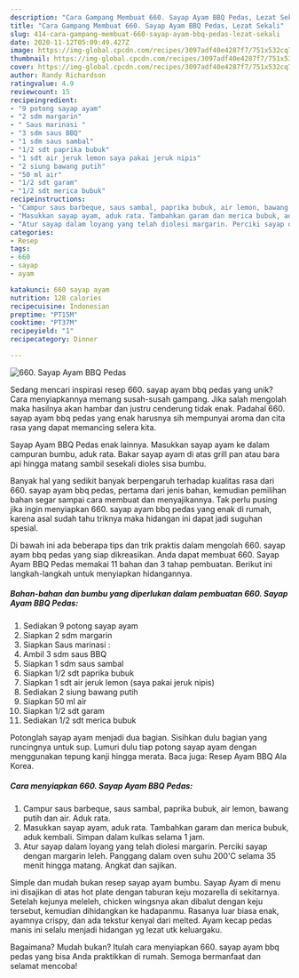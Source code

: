 ```yaml
---
description: "Cara Gampang Membuat 660. Sayap Ayam BBQ Pedas, Lezat Sekali"
title: "Cara Gampang Membuat 660. Sayap Ayam BBQ Pedas, Lezat Sekali"
slug: 414-cara-gampang-membuat-660-sayap-ayam-bbq-pedas-lezat-sekali
date: 2020-11-12T05:09:49.427Z
image: https://img-global.cpcdn.com/recipes/3097adf40e4287f7/751x532cq70/660-sayap-ayam-bbq-pedas-foto-resep-utama.jpg
thumbnail: https://img-global.cpcdn.com/recipes/3097adf40e4287f7/751x532cq70/660-sayap-ayam-bbq-pedas-foto-resep-utama.jpg
cover: https://img-global.cpcdn.com/recipes/3097adf40e4287f7/751x532cq70/660-sayap-ayam-bbq-pedas-foto-resep-utama.jpg
author: Randy Richardson
ratingvalue: 4.9
reviewcount: 15
recipeingredient:
- "9 potong sayap ayam"
- "2 sdm margarin"
- " Saus marinasi "
- "3 sdm saus BBQ"
- "1 sdm saus sambal"
- "1/2 sdt paprika bubuk"
- "1 sdt air jeruk lemon saya pakai jeruk nipis"
- "2 siung bawang putih"
- "50 ml air"
- "1/2 sdt garam"
- "1/2 sdt merica bubuk"
recipeinstructions:
- "Campur saus barbeque, saus sambal, paprika bubuk, air lemon, bawang putih dan air. Aduk rata."
- "Masukkan sayap ayam, aduk rata. Tambahkan garam dan merica bubuk, aduk kembali. Simpan dalam kulkas selama 1 jam."
- "Atur sayap dalam loyang yang telah diolesi margarin. Perciki sayap dengan margarin leleh. Panggang dalam oven suhu 200&#39;C selama 35 menit hingga matang. Angkat dan sajikan."
categories:
- Resep
tags:
- 660
- sayap
- ayam

katakunci: 660 sayap ayam 
nutrition: 128 calories
recipecuisine: Indonesian
preptime: "PT15M"
cooktime: "PT37M"
recipeyield: "1"
recipecategory: Dinner

---
```



![660. Sayap Ayam BBQ Pedas](https://img-global.cpcdn.com/recipes/3097adf40e4287f7/751x532cq70/660-sayap-ayam-bbq-pedas-foto-resep-utama.jpg)

Sedang mencari inspirasi resep 660. sayap ayam bbq pedas yang unik? Cara menyiapkannya memang susah-susah gampang. Jika salah mengolah maka hasilnya akan hambar dan justru cenderung tidak enak. Padahal 660. sayap ayam bbq pedas yang enak harusnya sih mempunyai aroma dan cita rasa yang dapat memancing selera kita.

Sayap Ayam BBQ Pedas enak lainnya. Masukkan sayap ayam ke dalam campuran bumbu, aduk rata. Bakar sayap ayam di atas grill pan atau bara api hingga matang sambil sesekali dioles sisa bumbu.

Banyak hal yang sedikit banyak berpengaruh terhadap kualitas rasa dari 660. sayap ayam bbq pedas, pertama dari jenis bahan, kemudian pemilihan bahan segar sampai cara membuat dan menyajikannya. Tak perlu pusing jika ingin menyiapkan 660. sayap ayam bbq pedas yang enak di rumah, karena asal sudah tahu triknya maka hidangan ini dapat jadi suguhan spesial.


Di bawah ini ada beberapa tips dan trik praktis dalam mengolah 660. sayap ayam bbq pedas yang siap dikreasikan. Anda dapat membuat 660. Sayap Ayam BBQ Pedas memakai 11 bahan dan 3 tahap pembuatan. Berikut ini langkah-langkah untuk menyiapkan hidangannya.

<!--inarticleads1-->

##### Bahan-bahan dan bumbu yang diperlukan dalam pembuatan 660. Sayap Ayam BBQ Pedas:

1. Sediakan 9 potong sayap ayam
1. Siapkan 2 sdm margarin
1. Siapkan  Saus marinasi :
1. Ambil 3 sdm saus BBQ
1. Siapkan 1 sdm saus sambal
1. Siapkan 1/2 sdt paprika bubuk
1. Siapkan 1 sdt air jeruk lemon (saya pakai jeruk nipis)
1. Sediakan 2 siung bawang putih
1. Siapkan 50 ml air
1. Siapkan 1/2 sdt garam
1. Sediakan 1/2 sdt merica bubuk


Potonglah sayap ayam menjadi dua bagian. Sisihkan dulu bagian yang runcingnya untuk sup. Lumuri dulu tiap potong sayap ayam dengan menggunakan tepung kanji hingga merata. Baca juga: Resep Ayam BBQ Ala Korea. 

<!--inarticleads2-->

##### Cara menyiapkan 660. Sayap Ayam BBQ Pedas:

1. Campur saus barbeque, saus sambal, paprika bubuk, air lemon, bawang putih dan air. Aduk rata.
1. Masukkan sayap ayam, aduk rata. Tambahkan garam dan merica bubuk, aduk kembali. Simpan dalam kulkas selama 1 jam.
1. Atur sayap dalam loyang yang telah diolesi margarin. Perciki sayap dengan margarin leleh. Panggang dalam oven suhu 200&#39;C selama 35 menit hingga matang. Angkat dan sajikan.


Simple dan mudah bukan resep sayap ayam bumbu. Sayap Ayam di menu ini disajikan di atas hot plate dengan taburan keju mozarella di sekitarnya. Setelah kejunya meleleh, chicken wingsnya akan dibalut dengan keju tersebut, kemudian dihidangkan ke hadapanmu. Rasanya luar biasa enak, ayamnya crispy, dan ada tekstur kenyal dari melted. Ayam kecap pedas manis ini selalu menjadi hidangan yg lezat utk keluargaku. 

Bagaimana? Mudah bukan? Itulah cara menyiapkan 660. sayap ayam bbq pedas yang bisa Anda praktikkan di rumah. Semoga bermanfaat dan selamat mencoba!
